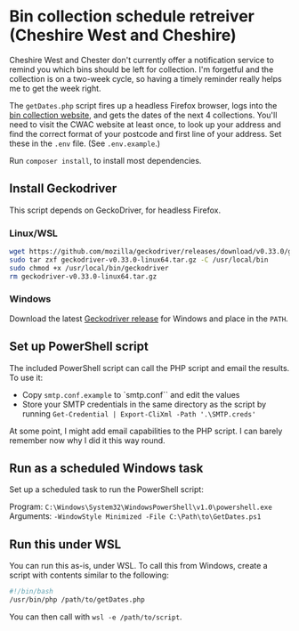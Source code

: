 # Bin collection schedule retreiver (Cheshire West and Cheshire)

Cheshire West and Chester don't currently offer a notification service to remind
you which bins should be left for collection. I'm forgetful and the collection
is on a two-week cycle, so having a timely reminder really helps me to get the
week right.

The `getDates.php` script fires up a headless Firefox browser, logs into the
[bin collection website](https://www.cheshirewestandchester.gov.uk/residents/waste-and-recycling/your-bin-collection/collection-day),
and gets the dates of the next 4 collections. You'll need to visit the CWAC
website at least once, to look up your address and find the correct format of
your postcode and first line of your address. Set these in the `.env` file. (See
`.env.example`.)

Run `composer install`, to install most dependencies.

## Install Geckodriver

This script depends on GeckoDriver, for headless Firefox.

### Linux/WSL

```bash
wget https://github.com/mozilla/geckodriver/releases/download/v0.33.0/geckodriver-v0.33.0-linux64.tar.gz
sudo tar zxf geckodriver-v0.33.0-linux64.tar.gz -C /usr/local/bin
sudo chmod +x /usr/local/bin/geckodriver
rm geckodriver-v0.33.0-linux64.tar.gz
```

### Windows

Download the latest
[Geckodriver release](https://github.com/mozilla/geckodriver/releases) for
Windows and place in the `PATH`.

## Set up PowerShell script

The included PowerShell script can call the PHP script and email the results. To
use it:

- Copy `smtp.conf.example` to `smtp.conf`` and edit the values
- Store your SMTP credentials in the same directory as the script by running
  `Get-Credential | Export-CliXml -Path '.\SMTP.creds'`

At some point, I might add email capabilities to the PHP script. I can barely
remember now why I did it this way round.

## Run as a scheduled Windows task

Set up a scheduled task to run the PowerShell script:

Program: `C:\Windows\System32\WindowsPowerShell\v1.0\powershell.exe`
Arguments: `-WindowStyle Minimized -File C:\Path\to\GetDates.ps1`

## Run this under WSL

You can run this as-is, under WSL. To call this from Windows, create a script
with contents similar to the following:

```bash
#!/bin/bash
/usr/bin/php /path/to/getDates.php
```

You can then call with `wsl -e /path/to/script`.
